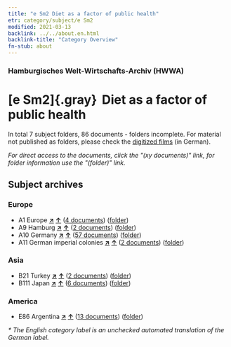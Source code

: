 ```yaml
---
title: "e Sm2 Diet as a factor of public health"
etr: category/subject/e Sm2
modified: 2021-03-13
backlink: ../../about.en.html
backlink-title: "Category Overview"
fn-stub: about
---
```


### Hamburgisches Welt-Wirtschafts-Archiv (HWWA)
# [e Sm2]{.gray}&#8201; Diet as a factor of public health&#160; 





In total 7 subject folders, 86 documents - folders incomplete.
For material not published as folders, please check the [digitized films](/film/h1_sh) (in German).

_For direct access to the documents, click the "(xy documents)" link, for folder information use the "(folder)" link._

## Subject archives



### Europe

- A1 Europe [**&nearr;**](../../../geo/i/140892/about.en.html "Europe (all folders)") [**&uarr;**](../../../geo/about.en.html#A1 "Country category system") (<a href="https://pm20.zbw.eu/dfgview/sh/140892,144279" title="about: Europe : Diet as a factor of public health" target="_blank">4 documents</a>) ([folder](http://purl.org/pressemappe20/folder/sh/140892,144279))
- A9 Hamburg [**&nearr;**](../../../geo/i/140905/about.en.html "Hamburg (all folders)") [**&uarr;**](../../../geo/about.en.html#A9 "Country category system") (<a href="https://pm20.zbw.eu/dfgview/sh/140905,144279" title="about: Hamburg : Diet as a factor of public health" target="_blank">2 documents</a>) ([folder](http://purl.org/pressemappe20/folder/sh/140905,144279))
- A10 Germany [**&nearr;**](../../../geo/i/126128/about.en.html "Germany (all folders)") [**&uarr;**](../../../geo/about.en.html#A10 "Country category system") (<a href="https://pm20.zbw.eu/dfgview/sh/126128,144279" title="about: Germany : Diet as a factor of public health" target="_blank">57 documents</a>) ([folder](http://purl.org/pressemappe20/folder/sh/126128,144279))
- A11 German imperial colonies [**&nearr;**](../../../geo/i/140960/about.en.html "German imperial colonies (all folders)") [**&uarr;**](../../../geo/about.en.html#A11 "Country category system") (<a href="https://pm20.zbw.eu/dfgview/sh/140960,144279" title="about: German imperial colonies : Diet as a factor of public health" target="_blank">2 documents</a>) ([folder](http://purl.org/pressemappe20/folder/sh/140960,144279))

### Asia

- B21 Turkey [**&nearr;**](../../../geo/i/141111/about.en.html "Turkey (all folders)") [**&uarr;**](../../../geo/about.en.html#B21 "Country category system") (<a href="https://pm20.zbw.eu/dfgview/sh/141111,144279" title="about: Turkey : Diet as a factor of public health" target="_blank">2 documents</a>) ([folder](http://purl.org/pressemappe20/folder/sh/141111,144279))
- B111 Japan [**&nearr;**](../../../geo/i/141272/about.en.html "Japan (all folders)") [**&uarr;**](../../../geo/about.en.html#B111 "Country category system") (<a href="https://pm20.zbw.eu/dfgview/sh/141272,144279" title="about: Japan : Diet as a factor of public health" target="_blank">6 documents</a>) ([folder](http://purl.org/pressemappe20/folder/sh/141272,144279))

### America

- E86 Argentina [**&nearr;**](../../../geo/i/141692/about.en.html "Argentina (all folders)") [**&uarr;**](../../../geo/about.en.html#E86 "Country category system") (<a href="https://pm20.zbw.eu/dfgview/sh/141692,144279" title="about: Argentina : Diet as a factor of public health" target="_blank">13 documents</a>) ([folder](http://purl.org/pressemappe20/folder/sh/141692,144279))


_* The English category label is an unchecked automated translation of the German label._

